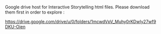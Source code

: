 Google drive host for Interactive Storytelling html files.
Please download them first in order to explore :

https://drive.google.com/drive/u/0/folders/1mcwdVpV_Muhy0rKDwIy27wf9DKU-Oien
